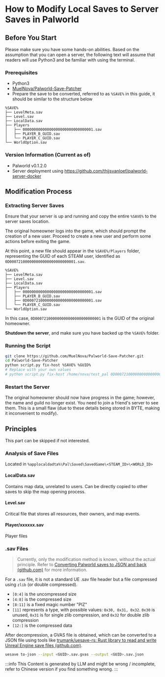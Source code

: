 # How to Modify Local Saves to Server Saves in Palworld

## Before You Start

Please make sure you have some hands-on abilities. Based on the assumption that you can open a server, the following text will assume that readers will use Python3 and be familiar with using the terminal.

### Prerequisites

- Python3
- [MuelNova/Palworld-Save-Patcher](https://github.com/MuelNova/Palworld-Save-Patcher)
- Prepare the save to be converted, referred to as `%SAVE%` in this guide, it should be similar to the structure below

```plaintext
%SAVE%
├── LevelMeta.sav
├── Level.sav
├── LocalData.sav
├── Players
│   ├── 00000000000000000000000000000001.sav
│   ├── PLAYER_B_GUID.sav
│   └── PLAYER_C_GUID.sav
└── WorldOption.sav
```

### Version Information (Current as of)

- Palworld v0.1.2.0
- Server deployment using https://github.com/thijsvanloef/palworld-server-docker

## Modification Process

### Extracting Server Saves

Ensure that your server is up and running and copy the entire `%SAVE%` to the server saves location.

The original homeowner logs into the game, which should prompt the creation of a new user. Proceed to create a new user and perform some actions before exiting the game.

At this point, a new file should appear in the `%SAVE%/Players` folder, representing the GUID of each STEAM user, identified as `0D000721000000000000000000000001.sav`.

```plaintext
%SAVE%
├── LevelMeta.sav
├── Level.sav
├── LocalData.sav
├── Players
│   ├── 00000000000000000000000000000001.sav
│   ├── PLAYER_B_GUID.sav
│   ├── 0D000721000000000000000000000001.sav
│   └── PLAYER_C_GUID.sav
└── WorldOption.sav
```

In this case, `0D000721000000000000000000000001` is the GUID of the original homeowner.

**Shutdown the server**, and make sure you have backed up the `%SAVE%` folder.

### Running the Script

```bash
git clone https://github.com/MuelNova/Palworld-Save-Patcher.git
cd Palworld-Save-Patcher
python script.py fix-host %SAVE% %GUID%
# Replace with your own values
# python script.py fix-host /home/nova/test_pal 0D000721000000000000000000000001
```

### Restart the Server

The original homeowner should now have progress in the game; however, the name and guild no longer exist. You need to join a friend's server to see them. This is a small flaw (due to these details being stored in BYTE, making it inconvenient to modify).

## Principles

This part can be skipped if not interested.

### Analysis of Save Files

Located in `%applocaldadta%\Pal\Saved\SavedGame\<STEAM_ID>\<WORLD_ID>`

#### LocalData.sav

Contains map data, unrelated to users. Can be directly copied to other saves to skip the map opening process.

#### Level.sav

Critical file that stores all resources, their owners, and map events.

#### Player/xxxxxx.sav

Player files

### .sav Files

> Currently, only the modification method is known, without the actual principle. Refer to [Converting Palworld saves to JSON and back (github.com)](https://gist.github.com/cheahjs/300239464dd84fe6902893b6b9250fd0) for more information.

For a `.sav` file, it is not a standard UE .sav file header but a file compressed using `zlib` (or double compressed).

- `[0:4]` is the uncompressed size
- `[4:8]` is the compressed size
- `[8:11]` is a fixed magic number "PlZ"
- `[11]` represents a type, with possible values: `0x30, 0x31, 0x32`. `0x30` is unused, `0x31` is for single zlib compression, and `0x32` for double zlib compression
- `[12:]` is the compressed data

After decompression, a GVAS file is obtained, which can be converted to a JSON file using tools like [trumank/uesave-rs: Rust library to read and write Unreal Engine save files (github.com)](https://github.com/trumank/uesave-rs).

```bash
uesave to-json --input <GUID>.sav.gvas --output <GUID>.sav.json
```

:::info
This Content is generated by LLM and might be wrong / incomplete, refer to Chinese version if you find something wrong.
:::

<!-- AI -->
